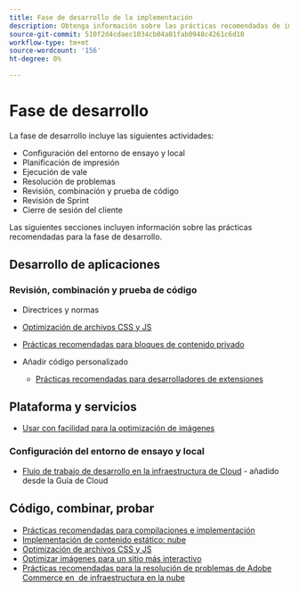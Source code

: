 ```yaml
---
title: Fase de desarrollo de la implementación
description: Obtenga información sobre las prácticas recomendadas de implementación para la fase de desarrollo de los proyectos de Adobe Commerce.
source-git-commit: 510f2d4cdaec1034cb04a01fab0948c4261c6d10
workflow-type: tm+mt
source-wordcount: '156'
ht-degree: 0%

---
```



# Fase de desarrollo

La fase de desarrollo incluye las siguientes actividades:

- Configuración del entorno de ensayo y local
- Planificación de impresión
- Ejecución de vale
- Resolución de problemas
- Revisión, combinación y prueba de código
- Revisión de Sprint
- Cierre de sesión del cliente

Las siguientes secciones incluyen información sobre las prácticas recomendadas para la fase de desarrollo.

## Desarrollo de aplicaciones

### Revisión, combinación y prueba de código

- Directrices y normas

<!--Assets not yet integrated
  - [Development best practices](https://wiki.corp.adobe.com/x/nT4ykw)
  - [Code Review](https://wiki.corp.adobe.com/x/qT4ykw)
  - [Debugging Magento 2](https://wiki.corp.adobe.com/x/nz4ykw) (wiki)
-->
- [Optimización de archivos CSS y JS](optimize-css-js-files.md)
- [Prácticas recomendadas para bloques de contenido privado](private-content-block-configuration.md)

- Añadir código personalizado
   - [Prácticas recomendadas para desarrolladores de extensiones](https://developer.adobe.com/commerce/php/best-practices/)

<!--Assets not yet integrated

  - [Best practices for theme development](https://wiki.corp.adobe.com/pages/viewpage.action?spaceKey=MAGPS&title=Best+Practices+for+Theme+Development)
  - [Module basis](https://wiki.corp.adobe.com/x/kz4ykw) (wiki) — Develop custom modules
  - [Exception Handling](https://wiki.corp.adobe.com/x/nz4ykw)
  - [Custom code copyrights](https://wiki.corp.adobe.com/x/lj4ykw)
- Source control and package management - wiki articles
  - [Code management - Git vs. Composer](https://wiki.corp.adobe.com/x/pz4ykw)
  - [Git branching strategy](https://wiki.corp.adobe.com/display/MAGPS/Git+Branching+Strategy)
  - [Composer development](https://wiki.corp.adobe.com/x/mD4ykw)
  - [Composer patching](https://wiki.corp.adobe.com/x/mj4ykw)
  - [Composer project structure](https://wiki.corp.adobe.com/x/mT4ykw)
  - [Composer tips and tricks](https://wiki.corp.adobe.com/x/lz4ykw)
-->

## Plataforma y servicios

- [Usar con facilidad para la optimización de imágenes](image-optimization.md)

### Configuración del entorno de ensayo y local

- [Flujo de trabajo de desarrollo en la infraestructura de Cloud](https://devdocs.magento.com/cloud/architecture/pro-develop-deploy-workflow.html) - añadido desde la Guía de Cloud

## Código, combinar, probar

- [Prácticas recomendadas para compilaciones e implementación](https://devdocs.magento.com/cloud/reference/discover-deploy.html#best-practices)
- [Implementación de contenido estático: nube](static-content-deployment.md)
- [Optimización de archivos CSS y JS](optimize-css-js-files.md)
- [Optimizar imágenes para un sitio más interactivo](image-optimization.md)
- [Prácticas recomendadas para la resolución de problemas de Adobe Commerce en &#x200B; de infraestructura en la nube](troubleshooting.md)
